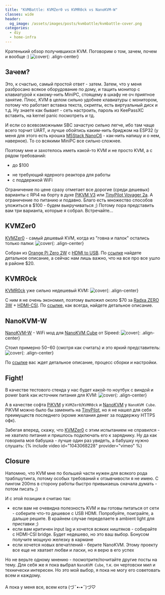 ```yaml
---
title: "KVMBattle: KVMZer0 vs KVMR0ck vs NanoKVM-W"
classes: wide
header:
  og_image: /assets/images/posts/kvmbattle/kvmbattle-cover.png
categories:
  - diy
  - home-infra
---
```

Кратенький обзор получившихся KVM. Поговорим о том, зачем, почем и вообще :)
![cover](/assets/images/posts/kvmbattle/kvmbattle-cover.png){: .align-center}

## Зачем?
Это, к счастью, самый простой ответ - затем. Затем, что у меня разбросано всякое оборудование по дому, и тащить монитор с клавиатурой к какому-нить MiniPC, стоящему в шкафу не оч приятное занятие. Плюс, KVM в целом сильно удобнее клавиатуры с монитором, потому что работает вставка текста, скрипты, есть виртуальный диск и т.д. Ну знаете как бывает - сеть настроить, пароль из KeePassXC вставить, на kernel panic посмотреть и тд.

И если со всевозможными SBC зачастую сильно легче, ибо там чаще всего торчит UART, и лучше обойтись каким-нить бриджом на ESP32 (у меня для этого есть крошка [M5Stack NanoC6](https://shop.m5stack.com/products/m5stack-nanoc6-dev-kit) - как-нить напишу и о нем, наверное). То со всякими MiniPC все сильно сложнее.

Поэтому мне и захотелось иметь какой-то KVM и не просто KVM, а с рядом требований:
- до $100
* не требующий ядерного реактора для работы
* с поддержкой WiFi

Ограничение по цене сразу отметает все дорогие (среди дешевых) варианты с RPi4 на борту в духе [PiKVM V3](https://a.aliexpress.com/_oDD5by7) или [TinyPilot Voyager 2a](https://tinypilotkvm.com/product/tinypilot-voyager2a). А ограничение по питанию и подавно. Благо есть множество способов уложиться в $100 - будем выкручиваться ;)
Потому пора представить вам три варианта, которые я собрал. Встречайте...

## KVMZer0
[KVMZer0](/kvmzer0/) - самый дешевый KVM, когда из "говна и палок" остались только палки:
![cover](/assets/images/posts/kvmbattle/kvmzer0.jpg){: .align-center}

Собран из [Orange Pi Zero 2W](http://www.orangepi.org/html/hardWare/computerAndMicrocontrollers/details/Orange-Pi-Zero-2W.html) c [HDMI to USB](https://a.aliexpress.com/_opPvKMx). По [ссылке](/kvmzer0/) найдете детальное описание, а сейчас нам лишь важно, что на все про все ушло в районе $20.

## KVMR0ck
[KVMR0ck](/kvmr0ck/) уже сильно недешевый KVM:
![cover](/assets/images/posts/kvmbattle/kvmr0ck.jpg){: .align-center}

С ним я не очень экономил, поэтому выложил около $70 за [Radxa ZERO 3W](http://radxa.com/products/zeros/zero3w/) + [HDMI-CSI](https://a.aliexpress.com/_olvAXLh). По [ссылке](/kvmr0ck/), как всегда, найдете детальное описание.

## NanoKVM-W
[NanoKVM-W](/nanokvm-w/) - WiFi мод для [NanoKVM Cube](https://sipeed.com/nanokvm) от Sipeed:
![cover](/assets/images/posts/kvmbattle/nanokvm.jpg){: .align-center}

Стоил примерно $50-$60 (смотря как считать) и это яркий представитель:
![cover](/assets/images/posts/kvmbattle/devices.jpg){: .align-center}

По [ссылке](/nanokvm-w/) вас ждет детальное описание, процесс сборки и настройки.

## Fight!
В качестве тестового стенда у нас будет какой-то ноутбук с виндой и power bank как источник питания для KVM:
![cover](/assets/images/posts/kvmbattle/stand.jpg){: .align-center}

А в качестве софта [PiKVM](https://pikvm.org/) у `KVMZer0`/`KVMR0ck` и [NanoKVM](https://github.com/sipeed/NanoKVM) у `NanoKVM Cube`. PiKVM можно было бы заменить на [TinyPilot](https://github.com/tiny-pilot/tinypilot), но я не нашел для себя преимуществ последнего (кроме желания денег за поддержку HTTPS офк).

Забегая вперед, скажу, что [KVMZer0](/kvmzer0/) с этим испытанием не справился - не хватило питания и пришлось подключать его к заряднику. Ну да как говорила моя бабушка - лучше один раз увидеть, а бабушку нужно слушать:
{% include video id="1043068228" provider="vimeo" %}

## Closure
Напомню, что KVM мне по большей части нужен для всякого рода траблшутинга, потому особых требований к отзывчивости я не имею. С пингом 200ms в сторону работы быстро привыкаешь сначала думать - потом писать ;)

И с этой позиции я считаю так:
  - если вам не очевидна полезность KVM и вы готовы питаться от сети - соберите что-то дешевое с USB HDMI. Попробуйте, поиграйте, а дальше решите. В крайнем случае переделаете в ambient light для приставки ;)
  - если вам критичен input lag и хочется всяких ништяков - собирайте с HDMI-CSI bridge. Будет недешево, но это ваш выбор. Бонусом получите мощную железку в кармане
  - если хочется новых впечатлений - берите NanoKVM. Этому проекту все еще не хватает любви и ласки, но я верю в его успех

Но не верьте одному мнению - посмотрите/почитайте другие посты на тему. Для себя же я пока выбрал `NanoKVM Cube`, т.к. он чертовски мил и технически интересен. Но это мой выбор, я пока не могу его советовать всем и каждому.

А пока у меня все, всем кота (づ˶•༝•˶)づ♡
